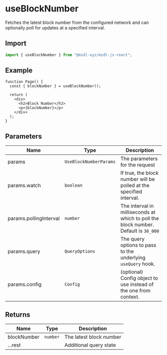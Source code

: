 # useBlockNumber

Fetches the latest block number from the configured network and can optionally poll for updates at a specified interval.

## Import

```ts
import { useBlockNumber } from "@midl-xyz/midl-js-react";
```

## Example

```tsx
function Page() {
  const { blockNumber } = useBlockNumber();

  return (
    <div>
      <h2>Block Number</h2>
      <p>{blockNumber}</p>
    </div>
  );
}
```

## Parameters

| Name                   | Type                   | Description                                                                         |
| ---------------------- | ---------------------- | ----------------------------------------------------------------------------------- |
| params                 | `UseBlockNumberParams` | The parameters for the request                                                      |
| params.watch           | `boolean`              | If true, the block number will be polled at the specified interval.                 |
| params.pollingInterval | `number`               | The interval in milliseconds at which to poll the block number. Default is `30_000` |
| params.query           | `QueryOptions`         | The query options to pass to the underlying `useQuery` hook.                        |
| params.config          | `Config`               | (optional) Config object to use instead of the one from context.                    |

## Returns

| Name        | Type     | Description             |
| ----------- | -------- | ----------------------- |
| blockNumber | `number` | The latest block number |
| ...rest     |          | Additional query state  |
